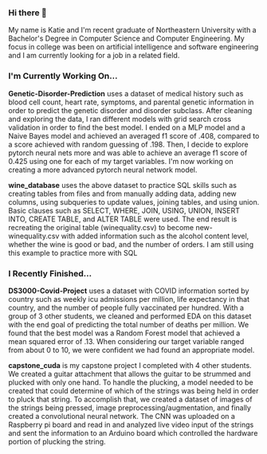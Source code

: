 ### Hi there 👋

My name is Katie and I'm recent graduate of Northeastern University with a Bachelor's Degree in Computer Science and Computer Engineering. My focus in college was been on artificial intelligence and software engineering and I am currently looking for a job in a related field.

### I'm Currently Working On...
**Genetic-Disorder-Prediction** uses a dataset of medical history such as blood cell count, heart rate, symptoms, and parental genetic information in order to predict the genetic disorder and disorder subclass. After cleaning and exploring the data, I ran different models with grid search cross validation in order to find the best model. I ended on a MLP model and a Naive Bayes model and achieved an averaged f1 score of .408, compared to a score achieved with random guessing of .198. Then, I decide to explore pytorch neural nets more and was able to achieve an average f1 score of 0.425 using one for each of my target variables. I'm now working on creating a more advanced pytorch neural network model.

**wine_database** uses the above dataset to practice SQL skills such as creating tables from files and from manually adding data, adding new columns, using subqueries to update values, joining tables, and using union. Basic clauses such as SELECT, WHERE, JOIN, USING, UNION, INSERT INTO, CREATE TABLE, and ALTER TABLE were used. The end result is recreating the original table (winequality.csv) to become new-winequality.csv with added information such as the alcohol content level, whether the wine is good or bad, and the number of orders. I am still using this example to practice more with SQL

### I Recently Finished...
**DS3000-Covid-Project** uses a dataset with COVID information sorted by country such as weekly icu admissions per million, life expectancy in that country, and the number of people fully vaccinated per hundred. With a group of 3 other students, we cleaned and performed EDA on this dataset with the end goal of predicting the total number of deaths per million. We found that the best model was a Random Forest model that achieved a mean squared error of .13. When considering our target variable ranged from about 0 to 10, we were confident we had found an appropriate model.

**capstone_cuda** is my capstone project I completed with 4 other students. We created a guitar attachment that allows the guitar to be strummed and plucked with only one hand. To handle the plucking, a model needed to be created that could determine of which of the strings was being held in order to pluck that string. To accomplish that, we created a dataset of images of the strings being pressed, image preprocessing/augmentation, and finally created a convolutional neural network. The CNN was uploaded on a Raspberry pi board and read in and analyzed live video input of the strings and sent the information to an Arduino board which controlled the hardware portion of plucking the string.
